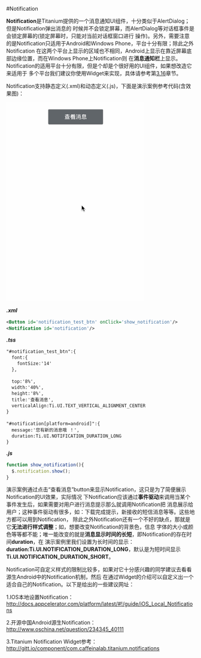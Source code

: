 #Notification

**Notification**是Titanium提供的一个消息通知UI组件，十分类似于AlertDialog；但是Notification弹出消息的
时候并不会锁定屏幕，而AlertDialog等对话框事件是会锁定屏幕的(锁定屏幕时，只能对当前对话框窗口进行
操作)。另外，需要注意的是Notification只适用于Android和Windows Phone，平台十分有限；除此之外Notification
在这两个平台上显示的区域也不相同，Android上显示在靠近屏幕底部边缘位置，而在Windows Phone上Notification则
在**消息通知栏**上显示。Notification的适用平台十分有限，但是个却是个很好用的UI组件，如果想改造它来适用于
多个平台我们建议你使用Widget来实现，具体请参考第[3.16](part2_ti_advanced/alloy_widgets.md)章节。

Notification支持静态定义(.xml)和动态定义(.js)，下面是演示案例参考代码(含效果图)：

![](/images/notification_display.gif)

_**.xml**_
```xml
<Button id='notification_test_btn' onClick='show_notification'/>
<Notification id='notification'/>
```
_**.tss**_
```tss
"#notification_test_btn":{
  font:{
    fontSize:'14'
  },

  top:'8%',
  width:'40%',
  height:'8%',
  title:'查看消息',
  verticalAlign:Ti.UI.TEXT_VERTICAL_ALIGNMENT_CENTER
}

"#notification[platform=android]":{
  message:'您有新的消息哦 ！',
  duration:Ti.UI.NOTIFICATION_DURATION_LONG
}
```

_**.js**_
```js
function show_notification(){
  $.notification.show();
}
```

演示案例通过点击“查看消息”button来显示Notification，这只是为了简便展示Notification的UI效果，实际情况
下Notification应该通过**事件驱动**来调用当某个事件发生后，如果需要对用户进行消息提示那么就调用Notification把
消息展示给用户；这种事件驱动有很多，如：下载完成提示，新接收的短信消息等等。这些地方都可以用到Notification，
除此之外Notification还有一个不好的缺点，那就是它**无法进行样式调整**；如，想要改变Notification的背景色，信息
字体的大小或颜色等等都不能；唯一能改变的就是**消息显示时间的长短**，即Notification的存在时间**duration**，在
演示案例里我们设置为长时间的显示：**duration:Ti.UI.NOTIFICATION_DURATION_LONG**，默认是为短时间显示**Ti.UI.NOTIFICATION_DURATION_SHORT**。

Notification可自定义样式的限制比较多，如果对它十分感兴趣的同学建议去看看源生Android中的Notification机制，然后
在通过Widget的介绍可以自定义出一个适合自己的Notification。以下是给出的一些建议网址：

1.IOS本地设置Notification：http://docs.appcelerator.com/platform/latest/#!/guide/iOS_Local_Notifications

2.开源中国Android源生Notification：http://www.oschina.net/question/234345_40111

3.Titanium Notification Widget参考：http://gitt.io/component/com.caffeinalab.titanium.notifications

